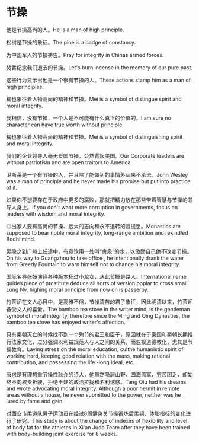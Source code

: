# 节操

<p><span class="chinese">他是节操高尚的人。</span><span class="english">He is a man of high principle.</span></p>

<p><span class="chinese">松树是节操的象征。</span><span class="english">The pine is a badge of constancy.</span></p>

<p><span class="chinese">为中国军人的节操祷告。</span><span class="english">Pray for integrity in Chinas armed forces.</span></p>

<p><span class="chinese">焚香纪念我们逝去的节操。</span><span class="english">Let's burn incense in the memory of our pure past.</span></p>

<p><span class="chinese">这些行为显示出他是一个很有节操的人。</span><span class="english">These actions stamp him as a man of high principles.</span></p>

<p><span class="chinese">梅也象征着人物高尚的精神和节操。</span><span class="english">Mei is a symbol of distingue spirit and moral integrity.</span></p>

<p><span class="chinese">我相信，没有节操，一个人是不可能有什么真正的价值的。</span><span class="english">I am sure no character can have true worth without principle.</span></p>

<p><span class="chinese">梅也象征着人物高尚的精神和节操。</span><span class="english">Mei is a symbol of distinguishing spirit and moral integrity.</span></p>

<p><span class="chinese">我们的企业领导人毫无爱国节操，公然背叛美国。</span><span class="english">Our Corporate leaders are without patriotism and are open traitors to America.</span></p>

<p><span class="chinese">卫斯莱是一个有节操的人，并且除了能做到的事情外从来不承诺。</span><span class="english">John Wesley was a man of principle and he never made his promise but put into practice of it.</span></p>

<p><span class="chinese">如果你不想要存在于政府中更多的腐败，那就把精力放在那些带着智慧与节操的领导人身上。</span><span class="english">If you don't want more corruption in governments, focus on leaders with wisdom and moral integrity.</span></p>

<p><span class="chinese">◎出家人要有高尚的节操、远大的志向和永不退转的菩提愿。</span><span class="english">Monastics are supposed to bear noble moral integrity, long-range ambition and rekindled Bodhi mind.</span></p>

<p><span class="chinese">吴隐之到广州上任途中，有意饮用一处叫“贪泉”的水，以激励自己绝不改变节操。</span><span class="english">On his way to Guangzhou to take office , he intentionally drank the water from Greedy Fountain to warn himself not to change his moral integrity.</span></p>

<p><span class="chinese">国际名导张妓演绎各种版本杨过小龙女，从此节操是路人。</span><span class="english">International name guides piece of prostitute deduce all sorts of version poplar to cross small Long Nv, highing moral principle from now on is passerby.</span></p>

<p><span class="chinese">竹茶炉在文人心目中，是高雅不俗，节操清苦的君子象征，因此明清以来，竹茶炉备受文人的喜爱。</span><span class="english">The bamboo tea stove in the writer mind, is the gentleman symbol of moral integrity, therefore since the Ming and Qing Dynasties, the bamboo tea stove has enjoyed writer's affection.</span></p>

<p><span class="chinese">只有秦朝灭亡的时候找不到一个殉节的君王和臣子，原因就在于秦国和秦朝长期推行法家文化，过分强调以利益规范人与人之间的关系，而忽视道德教化，尤其是节操教育。</span><span class="english">Laying stress on the moral education, culthe humanistic spirit of working hard, keeping good relation with the mass, making rational contribution, and possessing the life -long ideal, etc.</span></p>

<p><span class="chinese">唐求是有理想重节操性耿介的诗人，他虽然隐居山野，四海流寓，穷苦困乏，却始终不向权贵折腰，拒绝王建的政治拉拢和名利诱惑。</span><span class="english">Tang Qiu had his dreams and wrote advocating moral integrity. Although a poor hermit in remote areas without a house, he never submitted to the power, neither was he lured by fame and gain.</span></p>

<p><span class="chinese">对西安市柔道队男子运动员在经过8周健身关节操锻炼后柔韧、体脂指标的变化进行了研究。</span><span class="english">This study is about the change of indexes of flexibility and level of body fat for the athletes in Xi'an Judo Team after they have been trained with body-building joint exercise for 8 weeks.</span></p>

